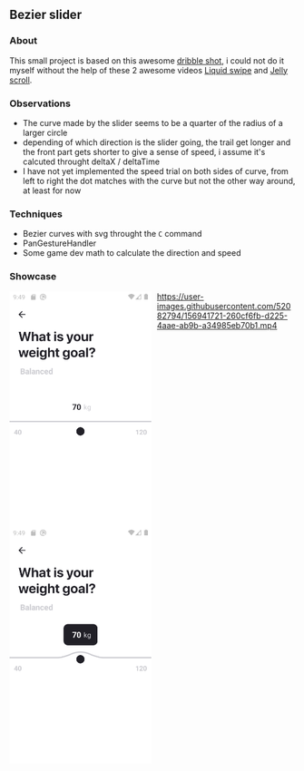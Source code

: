 ## Bezier slider

### About
This small project is based on this awesome [dribble shot](https://dribbble.com/shots/4833779-UI-Motion-kit), i could not do it myself without the help of these 2 awesome videos [Liquid swipe](https://www.youtube.com/watch?v=6jxy5wfNpk0&t=266s) and [Jelly scroll](https://youtu.be/Xnj6uoW2PJM).

### Observations
- The curve made by the slider seems to be a quarter of the radius of a larger circle
- depending of which direction is the slider going, the trail get longer and the front part gets shorter to give a sense of speed, i assume it's calcuted throught deltaX / deltaTime
- I have not yet implemented the speed trial on both sides of curve, from left to right the dot matches with the curve but not the other way around, at least for now

### Techniques
- Bezier curves with svg throught the `C` command
- PanGestureHandler
- Some game dev math to calculate the direction and speed

### Showcase
[<img style="float: left; margin-right: 10px" width="250px" src="./assets/one.png" alt="Untouched slider">]("")
<img style="float: left; margin-right: 10px" width="250px" src="./assets/two.png" alt="Touched slider">

https://user-images.githubusercontent.com/52082794/156941721-260cf6fb-d225-4aae-ab9b-a34985eb70b1.mp4